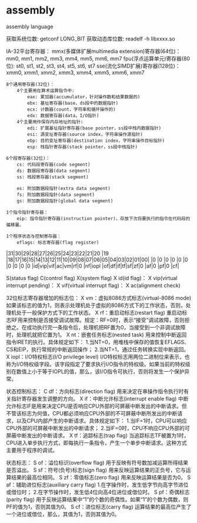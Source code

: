 # assembly
assembly language

获取系统位数:
	getconf LONG_BIT
获取动态库位数:
	readelf -h libxxxx.so

IA-32平台寄存器：
	mmx(多媒体扩展multimedia extension)寄存器(64位)：
		mm0, mm1, mm2, mm3, mm4, mm5, mm6, mm7
	fpu(浮点运算单元)寄存器(80位):
		st0, st1, st2, st3, st4, st5, st6, st7
	sse(流化SIMD扩展)寄存器(128位)：
		xmm0, xmm1, xmm2, xmm3, xmm4, xmm5, xmm6, xmm7

	8个通用寄存器(32位)：
		4个主要用在算术运算指令中:
			eax: 累加器(accumulator，针对操作数和结果数据的)
			ebx: 基址寄存器(base，ds段中的数据指针) 
			ecx: 计数器(count，字符串和循环操作的) 
			edx: 数据寄存器(data，I/O指针)
		4个主要用作保存内存地址的指针:
			edi: 扩展基址指针寄存器(base pointer，ss段中栈内数据指针) 
			esi: 源变址寄存器(source index，字符串操作源指针) 
			ebp: 目的变址寄存器(destination index，字符串操作目标指针) 
			esp: 栈指针寄存器(stack pointer，ss段中栈指针)

	6个段寄存器(32位)：
		cs: 代码段寄存器(code segment)
		ds: 数据段寄存器(data segment)
		ss: 栈段寄存器(stack segment)

		es: 附加数据段指针(extra data segment)
		fs: 附加数据段指针(data segment)
		gs: 附加数据段指针(global data segment)

	1个指令指针寄存器：
		eip: 指令指针寄存器(instruction pointer)，存放下次将要执行的指令在代码段的偏移量。

	1个程序状态与控制寄存器：
		eflags: 标志寄存器(flag register)

|31|30|29|28|27|26|25|24|23|22|21|20 |19 |18|17|16|15|14|13|12|11|10|09|08|07|06|05|04|03|02|01|00|
|0 |0 |0 |0 |0 |0 |0 |0 |0 |0 |id|vip|vif|ac|vm|rf|0 |nf|iopl |of|df|if|tf|sf|zf|0 |af|0 |pf|0 |cf|

S(status flag) C(control flag) X(system flag)
X id(id flag)：
X vip(virtual interrupt pending)：
X vif(virtual interrupt flag)：
X ac(alignment check)

32位标志寄存器增加的标志位：
X vm：虚拟8086方式标志(virtual-8086 mode)
	如果该标志的值为1，则表示处理机处于虚拟的8086方式下的工作状态，否则，处理机处于一般保护方式下的工作状态。
X rf：重启动标志(restart flag)
	重启动标志RF用来控制是否接受调试故障。规定：RF=0时，表示“接受”调试故障，否则拒绝之。在成功执行完一条指令后，处理机把RF置为0，当接受到一个非调试故障时，处理机就把它置为1。
X nt：嵌套任务标志(nested task)
	用来控制中断返回指令IRET的执行。具体规定如下：
	1.当NT=0，用堆栈中保存的值恢复EFLAGS、CS和EIP，执行常规的中断返回操作；
	2.当NT=1，通过任务转换实现中断返回。
X iopl：I/O特权标志(I/O privilege level)
	I/O特权标志用两位二进制位来表示，也称为I/O特权级字段。该字段指定了要求执行I/O指令的特权级。如果当前的特权级别在数值上小于等于IOPL的值，那么，该I/O指令可执行，否则将发生一个保护异常。

状态控制标志：
C df：方向标志(direction flag)
	用来决定在串操作指令执行时有关指针寄存器发生调整的方向。
X if：中断允许标志(interrupt enable flag)
	中断允许标志IF是用来决定CPU是否响应CPU外部的可屏蔽中断发出的中断请求。但不管该标志为何值，CPU都必须响应CPU外部的不可屏蔽中断所发出的中断请求，以及CPU内部产生的中断请求。具体规定如下：
	1.当IF=1时，CPU可以响应CPU外部的可屏蔽中断发出的中断请求；
	2.当IF=0时，CPU不响应CPU外部的可屏蔽中断发出的中断请求。
X tf：追踪标志(trap flag)
	当追踪标志TF被置为1时，CPU进入单步执行方式，即每执行一条指令，产生一个单步中断请求。这种方式主要用于程序的调试。
	

状态标志：
S of：溢位标识(overflow flag)
	用于反映有符号数加减运算所得结果是否溢出。
S sf：符号(负号)标志(sign flag)
	用来反映运算结果的正负号，它与运算结果的最高位相同。
S zf：零值标志(zero flag)
	用来反映运算结果是否为0。
S af：辅助进位标志(auxiliary carry flag)
	1.在字操作时，发生低字节向高字节进位或借位时；
	2.在字节操作时，发生低4位向高4位进位或借位时。
S pf：奇偶标志(parity flag)
	用于反映运算结果中“1”的个数的奇偶性。如果“1”的个数为偶数，则PF的值为1，否则其值为0。
S cf：进位标志(carry flag)
	运算结果的最高位产生了一个进位或借位，那么，其值为1，否则其值为0。
